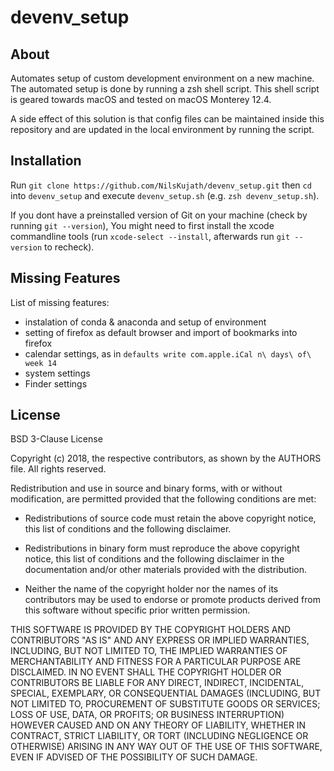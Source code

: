 # devenv_setup

## About

Automates setup of custom development environment on a new machine.
The automated setup is done by running a zsh shell script.
This shell script is geared towards macOS and tested on macOS Monterey 12.4.

A side effect of this solution is that config files can be maintained inside this repository and are updated in the local environment by running the script.

## Installation
Run `git clone https://github.com/NilsKujath/devenv_setup.git` then `cd` into `devenv_setup` and execute `devenv_setup.sh` (e.g. `zsh devenv_setup.sh`).

If you dont have a preinstalled version of Git on your machine (check by running `git --version`),
You might need to first install the xcode commandline tools (run `xcode-select --install`, afterwards run `git --version` to recheck).

## Missing Features
List of missing features:
*   instalation of conda & anaconda and setup of environment
*   setting of firefox as default browser and import of bookmarks into firefox
*   calendar settings, as in `defaults write com.apple.iCal n\ days\ of\ week 14`
*   system settings
*   Finder settings

## License

BSD 3-Clause License

Copyright (c) 2018, the respective contributors, as shown by the AUTHORS file.
All rights reserved.

Redistribution and use in source and binary forms, with or without
modification, are permitted provided that the following conditions are met:

* Redistributions of source code must retain the above copyright notice, this
  list of conditions and the following disclaimer.

* Redistributions in binary form must reproduce the above copyright notice,
  this list of conditions and the following disclaimer in the documentation
  and/or other materials provided with the distribution.

* Neither the name of the copyright holder nor the names of its
  contributors may be used to endorse or promote products derived from
  this software without specific prior written permission.

THIS SOFTWARE IS PROVIDED BY THE COPYRIGHT HOLDERS AND CONTRIBUTORS "AS IS"
AND ANY EXPRESS OR IMPLIED WARRANTIES, INCLUDING, BUT NOT LIMITED TO, THE
IMPLIED WARRANTIES OF MERCHANTABILITY AND FITNESS FOR A PARTICULAR PURPOSE ARE
DISCLAIMED. IN NO EVENT SHALL THE COPYRIGHT HOLDER OR CONTRIBUTORS BE LIABLE
FOR ANY DIRECT, INDIRECT, INCIDENTAL, SPECIAL, EXEMPLARY, OR CONSEQUENTIAL
DAMAGES (INCLUDING, BUT NOT LIMITED TO, PROCUREMENT OF SUBSTITUTE GOODS OR
SERVICES; LOSS OF USE, DATA, OR PROFITS; OR BUSINESS INTERRUPTION) HOWEVER
CAUSED AND ON ANY THEORY OF LIABILITY, WHETHER IN CONTRACT, STRICT LIABILITY,
OR TORT (INCLUDING NEGLIGENCE OR OTHERWISE) ARISING IN ANY WAY OUT OF THE USE
OF THIS SOFTWARE, EVEN IF ADVISED OF THE POSSIBILITY OF SUCH DAMAGE.

